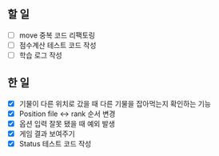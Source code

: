 ## 할 일

- [ ] move 중복 코드 리팩토링
- [ ] 점수계산 테스트 코드 작성
- [ ] 학습 로그 작성

## 한 일

- [x] 기물이 다른 위치로 갔을 때 다른 기물을 잡아먹는지 확인하는 기능
- [x] Position file <-> rank 순서 변경
- [x] 옵션 입력 잘못 됐을 때 예외 발생
- [x] 게임 결과 보여주기
- [x] Status 테스트 코드 작성
